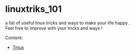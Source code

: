 # linuxtriks_101
a list of useful linux tricks and ways to make your life happy .<br>
Feel free to improve with your tricks and ways !


Content: 

* [Tmux](https://github.com/bwiko/linuxtricks_101/tree/main/Tmux)
